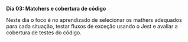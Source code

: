 __Dia 03: Matchers e cobertura de código__

Neste dia o foco é no aprendizado de selecionar os mathers adequados para cada situação, testar fluxos de exceção usando o Jest e avaliar a cobertura de testes do código.